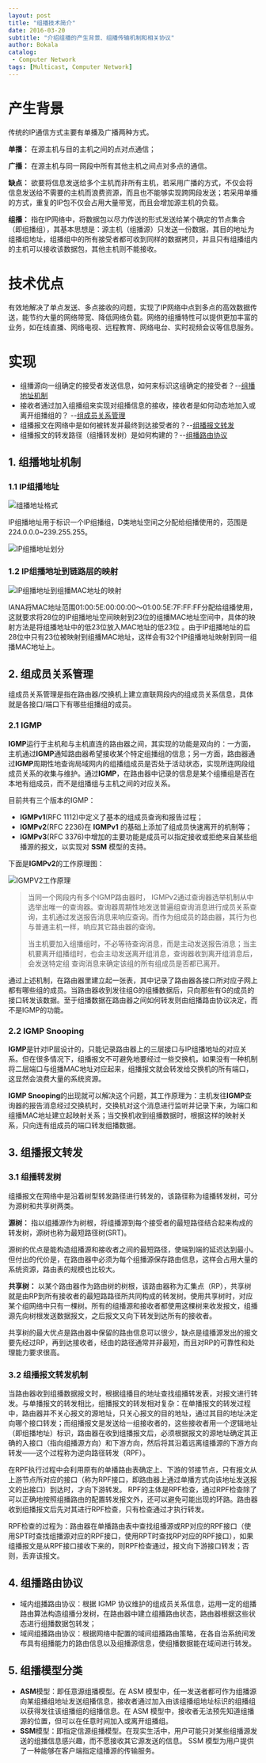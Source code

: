```yaml
---
layout: post
title: "组播技术简介"
date: 2016-03-20
subtitle: "介绍组播的产生背景、组播传输机制和相关协议"
author: Bokala
catalog: 
 - Computer Network
tags: [Multicast, Computer Network]
---
```




# 产生背景

传统的IP通信方式主要有单播及广播两种方式。

**单播：** 在源主机与目的主机之间的点对点通信；

**广播：** 在源主机与同一网段中所有其他主机之间点对多点的通信。

**缺点：** 欲要将信息发送给多个主机而非所有主机，若采用广播的方式，不仅会将信息发送给不需要的主机而浪费资源，而且也不能够实现跨网段发送；若采用单播的方式，重复的IP包不仅会占用大量带宽，而且会增加源主机的负载。

**组播：** 指在IP网络中，将数据包以尽力传送的形式发送给某个确定的节点集合（即组播组），其基本思想是：源主机（组播源）只发送一份数据，其目的地址为组播组地址，组播组中的所有接受者都可收到同样的数据拷贝，并且只有组播组内的主机可以接收该数据包，其他主机则不能接收。



# 技术优点

有效地解决了单点发送、多点接收的问题，实现了IP网络中点到多点的高效数据传送，能节约大量的网络带宽、降低网络负载。网络的组播特性可以提供更加丰富的业务，如在线直播、网络电视、远程教育、网络电台、实时视频会议等信息服务。



# 实现

- 组播源向一组确定的接受者发送信息，如何来标识这组确定的接受者？--[组播地址机制]()
- 接收者通过加入组播组来实现对组播信息的接收，接收者是如何动态地加入或离开组播组的？ --[组成员关系管理]()
- 组播报文在网络中是如何被转发并最终到达接受者的？--[组播报文转发]()
- 组播报文的转发路径（组播转发树）是如何构建的？--[组播路由协议]()



## 1. 组播地址机制

### 1.1 IP组播地址

![组播地址格式](http://ouqpou19v.bkt.clouddn.com/%E7%BB%84%E6%92%AD%E5%9C%B0%E5%9D%80%E6%A0%BC%E5%BC%8F.png)

IP组播地址用于标识一个IP组播组，D类地址空间之分配给组播使用的，范围是224.0.0.0~239.255.255。

![IP组播地址划分](http://ouqpou19v.bkt.clouddn.com/IP%E7%BB%84%E6%92%AD%E5%9C%B0%E5%9D%80%E5%88%92%E5%88%86.png)



### 1.2 IP组播地址到链路层的映射

![IP组播地址到组播MAC地址的映射](http://ouqpou19v.bkt.clouddn.com/IP%E7%BB%84%E6%92%AD%E5%9C%B0%E5%9D%80%E5%88%B0%E7%BB%84%E6%92%ADMAC%E5%9C%B0%E5%9D%80%E7%9A%84%E6%98%A0%E5%B0%84.png)

IANA将MAC地址范围01:00:5E:00:00:00～01:00:5E:7F:FF:FF分配给组播使用，这就要求将28位的IP组播地址空间映射到23位的组播MAC地址空间中，具体的映射方法是将组播地址中的低23位放入MAC地址的低23位 。由于IP组播地址的后28位中只有23位被映射到组播MAC地址，这样会有32个IP组播地址映射到同一组播MAC地址上。	



## 2. 组成员关系管理

组成员关系管理是指在路由器/交换机上建立直联网段内的组成员关系信息，具体就是各接口/端口下有哪些组播组的成员。 

### 2.1 IGMP

**IGMP**运行于主机和与主机直连的路由器之间，其实现的功能是双向的：一方面，主机通过**IGMP**通知路由器希望接收某个特定组播组的信息；另一方面，路由器通过**IGMP**周期性地查询局域网内的组播组成员是否处于活动状态，实现所连网段组成员关系的收集与维护。通过**IGMP**，在路由器中记录的信息是某个组播组是否在本地有组成员，而不是组播组与主机之间的对应关系。 

目前共有三个版本的IGMP：

* **IGMPv1**(RFC 1112)中定义了基本的组成员查询和报告过程； 
* **IGMPv2**(RFC 2236)在 **IGMPv1** 的基础上添加了组成员快速离开的机制等； 
* **IGMPv3**(RFC 3376)中增加的主要功能是成员可以指定接收或拒绝来自某些组播源的报文，以实现对 **SSM** 模型的支持。

下面是**IGMPv2**的工作原理图：

![IGMPV2工作原理](http://ouqpou19v.bkt.clouddn.com/IGMPV2%E5%B7%A5%E4%BD%9C%E5%8E%9F%E7%90%86.PNG)

> 当同一个网段内有多个IGMP路由器时， IGMPv2通过查询器选举机制从中选举出唯一的查询器。查询器周期性地发送普遍组查询消息进行成员关系查询，主机通过发送报告消息来响应查询。而作为组成员的路由器，其行为也与普通主机一样，响应其它路由器的查询。
>
> 当主机要加入组播组时，不必等待查询消息，而是主动发送报告消息；当主机要离开组播组时，也会主动发送离开组消息，查询器收到离开组消息后，会发送特定组 查询消息来确定该组的所有组成员是否都已离开。 

通过上述机制，在路由器里建立起一张表，其中记录了路由器各接口所对应子网上都有哪些组的成员。当路由器收到发往组G的组播数据后，只向那些有G的成员的接口转发该数据。至于组播数据在路由器之间如何转发则由组播路由协议决定，而不是IGMP的功能。



### 2.2 IGMP Snooping

**IGMP**是针对IP层设计的，只能记录路由器上的三层接口与IP组播地址的对应关系。但在很多情况下，组播报文不可避免地要经过一些交换机，如果没有一种机制将二层端口与组播MAC地址对应起来，组播报文就会转发给交换机的所有端口，这显然会浪费大量的系统资源。 

**IGMP Snooping**的出现就可以解决这个问题，其工作原理为：主机发往**IGMP**查询器的报告消息经过交换机时，交换机对这个消息进行监听并记录下来，为端口和组播MAC地址建立起映射关系；当交换机收到组播数据时，根据这样的映射关系，只向连有组成员的端口转发组播数据。



## 3. 组播报文转发

### 3.1 组播转发树

组播报文在网络中是沿着树型转发路径进行转发的，该路径称为组播转发树，可分为源树和共享树两类。

**源树：** 指以组播源作为树根，将组播源到每个接受者的最短路径结合起来构成的转发树，源树也称为最短路径树(SRT)。

源树的优点是能构造组播源和接收者之间的最短路径，使端到端的延迟达到最小。但付出的代价是，在路由器中必须为每个组播源保存路由信息，这样会占用大量的系统资源，路由表的规模也比较大。 

**共享树：** 以某个路由器作为路由树的树根，该路由器称为汇集点（RP），共享树就是由RP到所有接收者的最短路路径所共同构成的转发树。使用共享树时，对应某个组网络中只有一棵树。所有的组播源和接收者都使用这棵树来收发报文，组播源先向树根发送数据报文，之后报文又向下转发到达所有的接收者。 

共享树的最大优点是路由器中保留的路由信息可以很少，缺点是组播源发出的报文要先经过RP，再到达接收者，经由的路径通常并非最短，而且对RP的可靠性和处理能力要求很高。



### 3.2 组播报文转发机制

当路由器收到组播数据报文时，根据组播目的地址查找组播转发表，对报文进行转发。与单播报文的转发相比，组播报文的转发相对复杂：在单播报文的转发过程中，路由器并不关心报文的源地址，只关心报文的目的地址，通过其目的地址决定向哪个接口转发；而组播报文是发送给一组接收者的，这些接收者用一个逻辑地址（即组播地址）标识，路由器在收到组播报文后，必须根据报文的源地址确定其正确的入接口（指向组播源方向）和下游方向，然后将其沿着远离组播源的下游方向转发——这个过程称为逆向路径转发（RPF）。 

在RPF执行过程中会利用原有的单播路由表确定上、下游的邻接节点，只有报文从上游节点所对应的接口（称为RPF接口，即路由器上通过单播方式向该地址发送报文的出接口）到达时，才向下游转发。 RPF的主体是RPF检查，通过RPF检查除了可以正确地按照组播路由的配置转发报文外，还可以避免可能出现的环路。路由器收到组播报文后先对其进行RPF检查，只有检查通过才执行转发。 

RPF检查的过程为：路由器在单播路由表中查找组播源或RP对应的RPF接口（使用SPT时查找组播源对应的RPF接口，使用RPT时查找RP对应的RPF接口），如果组播报文是从RPF接口接收下来的，则RPF检查通过，报文向下游接口转发；否则，丢弃该报文。 



## 4. 组播路由协议

* 域内组播路由协议：根据 IGMP 协议维护的组成员关系信息，运用一定的组播路由算法构造组播分发树，在路由器中建立组播路由状态，路由器根据这些状态进行组播数据包转发； 
* 域间组播路由协议：根据网络中配置的域间组播路由策略，在各自治系统间发布具有组播能力的路由信息以及组播源信息，使组播数据能在域间进行转发。 



## 5. 组播模型分类

* **ASM**模型：即任意源组播模型。在 ASM 模型中，任一发送者都可作为组播源向某组播组地址发送组播信息，接收者通过加入由该组播组地址标识的组播组以获得发往该组播组的组播信息。在 ASM 模型中，接收者无法预先知道组播源的位置，但可以在任意时间加入或离开组播组。 
* **SSM**模型：即指定信源组播模型。在现实生活中，用户可能只对某些组播源发送的组播信息感兴趣，而不愿接收其它源发送的信息。 SSM 模型为用户提供了一种能够在客户端指定组播源的传输服务。

